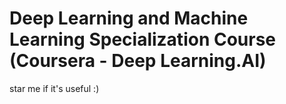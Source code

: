 # Deep Learning and Machine Learning Specialization Course (Coursera - Deep Learning.AI)

star me if it's useful :)